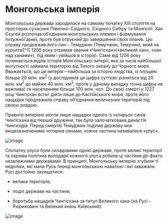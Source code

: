 Монгольська імперія
===================

Монгольська держава зародилася на самому початку ХІІІ століття на
просторах сучасних Північно-Східного, Східного Сибіру та Монголії. Хан
Єсугей розпочав об’єднання монгольських племен і формування потужної
армії, проте був отруєний до завершення своїх планів. Цю справу
продовжив його син – Темуджин (Темучжин, Темучин), який на курултаї[^1]
1206 року отримав звання «Чингісхан»(«великий хан», «хан над ханами»),
під яким і увійшов в історію. Саме від 1206 року починається відлік
історія Монгольської імперії, яка за часів найбільшої могутності займала
територію від Тихого океану до Чорного моря. Вважається, що ця імперія –
найбільша за історію людства, із площею більше 20 млн. км$^2$ (у
дослідників ця цифра суттєво різниться від 20 млн. км$^2$ до майже 40
млн. км$^2$, проте у даному випадку точна цифра не важлива) та
населенням більше 100 млн. чол. До своєї смерті у 1227 році Чингісхан
встиг дійти лише до Каспійського моря, проте його нащадки продовжили
справу об’єднання величезних територій під своєю владою.

Правити імперією могли лише нащадки одного із чотирьох синів Чингісхана
від першої дружини, так була започаткована династія Чингизідів. Перед
смертю Темуджин поділив державу між вищезазначеними чотирма синами,
кожна частина називалася «улус».

![image](konspect1)

Спочатку улуси були складовими однієї держави, проте великі території та
окрема політика володаря кожного улуса робили ці частини де-факто
незалежними державами. В принципі, Монгольську імперію згубили ті
недоліки, які мала Русь перед монгольською навалою і які заважали Русі
достойно захищатися:

-   велика територія;

-   поділ держави на частини;

-   боротьба нащадків Чингісхана за титул Великого хана (на Русі -
    Рюриковичі та Великий князь Київський).

![image](konspect2)
